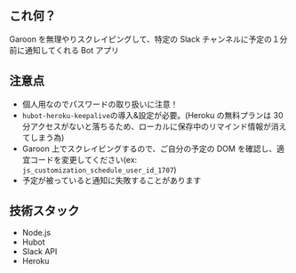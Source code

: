 ## これ何？

Garoon を無理やりスクレイピングして、特定の Slack チャンネルに予定の１分前に通知してくれる Bot アプリ

## 注意点

- 個人用なのでパスワードの取り扱いに注意！
- `hubot-heroku-keepalive`の導入&設定が必要。(Heroku の無料プランは 30 分アクセスがないと落ちるため、ローカルに保存中のリマインド情報が消えてしまう為)
- Garoon 上でスクレイピングするので、ご自分の予定の DOM を確認し、適宜コードを変更してください(ex: `js_customization_schedule_user_id_1707`)
- 予定が被っていると通知に失敗することがあります

## 技術スタック

- Node.js
- Hubot
- Slack API
- Heroku
